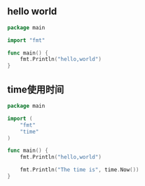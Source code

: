 ## hello world

```go
package main

import "fmt"

func main() {
	fmt.Println("hello,world")
}
```

## time使用时间

```go
package main

import (
	"fmt"
	"time"
)

func main() {
	fmt.Println("hello,world")

	fmt.Println("The time is", time.Now())
}
```